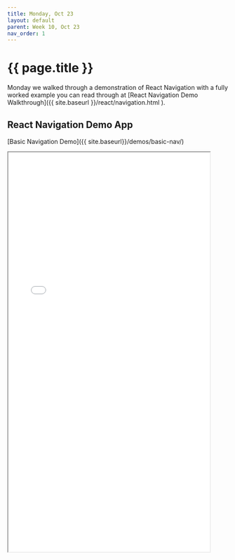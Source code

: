 ```yaml
---
title: Monday, Oct 23
layout: default
parent: Week 10, Oct 23
nav_order: 1
---
```


# {{ page.title }}

Monday we walked through a demonstration of React Navigation with a fully worked
example you can read through at
[React Navigation Demo Walkthrough]({{ site.baseurl }}/react/navigation.html ).

## React Navigation Demo App

[Basic Navigation Demo]({{ site.baseurl}}/demos/basic-nav/)

<iframe width=460 height=910 src="{{ site.baseurl}}/demos/basic-nav/">
</iframe>

